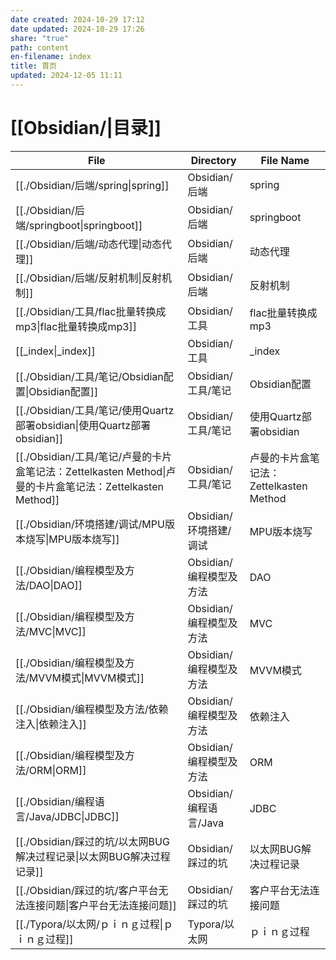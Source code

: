 ```yaml
---
date created: 2024-10-29 17:12
date updated: 2024-10-29 17:26
share: "true"
path: content
en-filename: index
title: 首页
updated: 2024-12-05 11:11
---
```


# [[Obsidian/|目录]]

| File                                                                               | Directory          | File Name                     |
| ---------------------------------------------------------------------------------- | ------------------ | ----------------------------- |
| [[./Obsidian/后端/spring\|spring]]                                                  | Obsidian/后端        | spring                        |
| [[./Obsidian/后端/springboot\|springboot]]                                          | Obsidian/后端        | springboot                    |
| [[./Obsidian/后端/动态代理\|动态代理]]                                                      | Obsidian/后端        | 动态代理                          |
| [[./Obsidian/后端/反射机制\|反射机制]]                                                      | Obsidian/后端        | 反射机制                          |
| [[./Obsidian/工具/flac批量转换成mp3\|flac批量转换成mp3]]                                      | Obsidian/工具        | flac批量转换成mp3                  |
| [[_index\|_index]]                                                  | Obsidian/工具        | _index                        |
| [[./Obsidian/工具/笔记/Obsidian配置\|Obsidian配置]]                                       | Obsidian/工具/笔记     | Obsidian配置                    |
| [[./Obsidian/工具/笔记/使用Quartz部署obsidian\|使用Quartz部署obsidian]]                       | Obsidian/工具/笔记     | 使用Quartz部署obsidian            |
| [[./Obsidian/工具/笔记/卢曼的卡片盒笔记法：Zettelkasten Method\|卢曼的卡片盒笔记法：Zettelkasten Method]] | Obsidian/工具/笔记     | 卢曼的卡片盒笔记法：Zettelkasten Method |
| [[./Obsidian/环境搭建/调试/MPU版本烧写\|MPU版本烧写]]                                           | Obsidian/环境搭建/调试   | MPU版本烧写                       |
| [[./Obsidian/编程模型及方法/DAO\|DAO]]                                                   | Obsidian/编程模型及方法   | DAO                           |
| [[./Obsidian/编程模型及方法/MVC\|MVC]]                                                   | Obsidian/编程模型及方法   | MVC                           |
| [[./Obsidian/编程模型及方法/MVVM模式\|MVVM模式]]                                             | Obsidian/编程模型及方法   | MVVM模式                        |
| [[./Obsidian/编程模型及方法/依赖注入\|依赖注入]]                                                 | Obsidian/编程模型及方法   | 依赖注入                          |
| [[./Obsidian/编程模型及方法/ORM\|ORM]]                                                   | Obsidian/编程模型及方法   | ORM                           |
| [[./Obsidian/编程语言/Java/JDBC\|JDBC]]                                               | Obsidian/编程语言/Java | JDBC                          |
| [[./Obsidian/踩过的坑/以太网BUG解决过程记录\|以太网BUG解决过程记录]]                                    | Obsidian/踩过的坑      | 以太网BUG解决过程记录                  |
| [[./Obsidian/踩过的坑/客户平台无法连接问题\|客户平台无法连接问题]]                                        | Obsidian/踩过的坑      | 客户平台无法连接问题                    |
| [[./Typora/以太网/ｐｉｎｇ过程\|ｐｉｎｇ过程]]                                                   | Typora/以太网         | ｐｉｎｇ过程                        |

